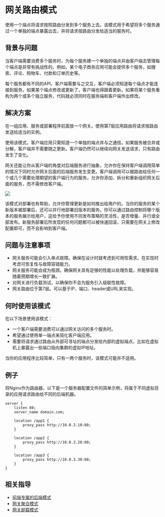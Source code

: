 # 网关路由模式

使用一个端点将请求按照路由分发到多个服务上去。该模式用于希望将多个服务通过一个单独的端点暴露出去，并将请求按路由分发给适当的服务时。

## 背景与问题

当客户端需要消费多个服务时，为每个服务建一个单独的端点并由客户端去管理每个端点是非常有挑战性的。例如，某个电子商务应用可能会提供多个服务，如搜索、评论、购物车、付款和订单历史等。

每个服务都有不同的API，客户端需要与之交互，客户端必须知道每个端点才能连接到服务。如果某个端点修改或更新了，客户端也得跟着更新。如果将某个服务重构为两个或多个独立服务，代码就必须同时在服务端和客户端作出修改。

## 解决方案

在一组应用、服务或部署程序前面放一个网关。使用第7层应用路由将请求按路由发送给适当的实例。

使用该模式，客户端应用只需知道一个单独的端点并与之通信。如果服务被合并或分解，客户端并不需要随之更新。客户端仍然可以继续向网关发送请求，只有路由发生了变化。

网关还能让你从客户端的角度对后端服务进行抽象，允许你在保持客户端调用简单的情况下同时允许网关后面的后端服务发生变更。客户端调用可以被路由给任何一个或几个需要处理期望的客户端行为的服务，允许你添加、拆分和重新组织网关后面的服务，而不需修改客户端。

![](https://docs.microsoft.com/en-us/azure/architecture/patterns/_images/gateway-routing.png)

该模式对部署也有帮助，允许你管理更新是如何推出给用户的。当你的服务的某个新版本被部署后，还可以并行地部署旧版本的服务。你可以通过路由控制将哪个版本的服务展示给用户，这给予你使用不同发布策略的灵活性，是否增量、并行或全部发布。新服务部署后所发现的任何问题都可以被快速回滚，只需要在网关上修改配置即可，而不会影响到客户端。

## 问题与注意事项

* 网关服务可能会引入单点故障。确保在设计时就考虑到可用性需求。在实现时考虑可恢复性与故障容错能力。
* 网关服务可能会成为瓶颈。确保网关具有足够的性能以处理负载，并能够容易随着预期增长一致扩展。
* 对网关进行负载测试，以确保你不会为服务引入级联性故障。
* 网关路由位于第7层。可以基于IP、端口、header或URL来实现。

## 何时使用该模式

在以下场景使用该模式：

* 一个客户端需要消费可以通过网关访问的多个服务时。
* 希望通过使用单一端点来简化客户端应用。
* 需要将请求通过路由从外部可寻址的端点分发给内部的虚拟端点，比如在虚拟机上暴露出一些端口指向集群的虚拟IP地址。

当你的应用程序比较简单，只有一两个服务时，该模式可能并不适用。

## 例子

将Nginx作为路由器，以下是一个服务器配置文件的简单示例，将属于不同虚拟目录的应用请求路由给不同的后端机器。

```
server {
    listen 80;
    server_name domain.com;

    location /app1 {
        proxy_pass http://10.0.3.10:80;
    }

    location /app2 {
        proxy_pass http://10.0.3.20:80;
    }

    location /app3 {
        proxy_pass http://10.0.3.30:80;
    }
}
```

## 相关指导

* [前端专属的后端模式](patterns/backends-for-frontends.md)
* [网关聚合模式](patterns/gateway-aggregation.md)
* [网关卸载模式](patterns/gateway-offloading.md)
